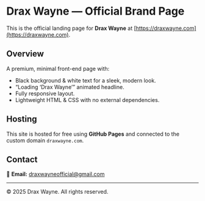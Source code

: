 # Drax Wayne — Official Brand Page

This is the official landing page for **Drax Wayne** at [https://draxwayne.com](https://draxwayne.com).

## Overview
A premium, minimal front-end page with:
- Black background & white text for a sleek, modern look.
- “Loading ‘Drax Wayne’” animated headline.
- Fully responsive layout.
- Lightweight HTML & CSS with no external dependencies.

## Hosting
This site is hosted for free using **GitHub Pages** and connected to the custom domain `draxwayne.com`.

## Contact
📧 **Email:** [draxwayneofficial@gmail.com](mailto:draxwayneofficial@gmail.com)

---

© 2025 Drax Wayne. All rights reserved.

